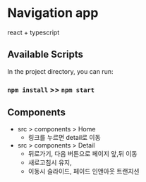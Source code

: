 # Navigation app

react + typescript
## Available Scripts

In the project directory, you can run:
### `npm install` >> `npm start`


## Components
- src > components > Home
    - 링크를 누르면 detail로 이동  
- src > components > Detail
    - 뒤로가기, 다음 버튼으로 페이지 앞,뒤 이동
    - 새로고침시 유지,
    - 이동시 슬라이드, 페이드 인앤아웃 트랜지션